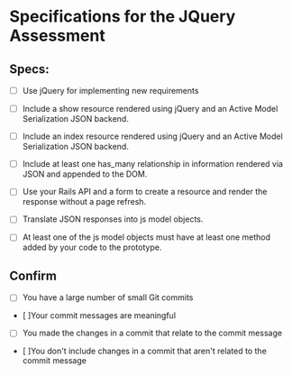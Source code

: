 # Specifications for the JQuery Assessment

## Specs:

- [ ] Use jQuery for implementing new requirements
- [ ] Include a show resource rendered using jQuery and an Active Model Serialization JSON backend.
- [ ] Include an index resource rendered using jQuery and an Active Model Serialization JSON backend.
- [ ] Include at least one has_many relationship in information rendered via JSON and appended to the DOM.
- [ ] Use your Rails API and a form to create a resource and render the response without a page refresh.
- [ ] Translate JSON responses into js model objects.
- [ ] At least one of the js model objects must have at least one method added by your code to the prototype.


## Confirm

- [ ] You have a large number of small Git commits
- [ ]Your commit messages are meaningful
- [ ] You made the changes in a commit that relate to the commit message
- [ ]You don't include changes in a commit that aren't related to the commit message